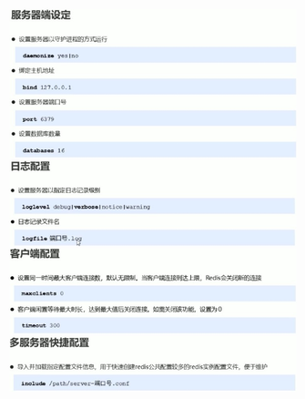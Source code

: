 ![丢失](../Redis/资料/服务器配置文件配置.jpg "服务器配置文件配置")
![丢失](../Redis/资料/服务器配置文件日志.jpg "服务器配置文件日志")
![丢失](../Redis/资料/服务器配置文件客户端.jpg "服务器配置文件客户端")
![丢失](../Redis/资料/服务器配置文件多服务器配置.jpg "服务器配置文件多服务器配置")
